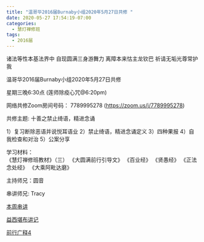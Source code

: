 ```yaml
---
title: "温哥华2016届Burnaby小组2020年5月27日共修 "
date: 2020-05-27 17:54:19-07:00
categories:
  - 慧灯禅修班
tags:
  - 2016届
---
```

诸法等性本基法界中 自现圆满三身游舞力 离障本来怙主龙钦巴 祈请无垢光尊常护我

温哥华2016届Burnaby小组2020年5月27日共修 

星期三晚6:30点 (莲师除疫心咒@6:20pm)

网络共修Zoom房间号码： 7789995278 (<https://zoom.us/j/7789995278>)

共修主题: 十善之禁止绮语，精进念诵

1）复习断除恶语并说悦耳语业
2）禁止绮语，精进念诵定义
3）四种果报
4）自我检查和对治
5）公案分享

学习材料：  
《慧灯禅修班教材》（三） 
《大圆满前行引导文》
《百业经》
《贤愚经》
《正法念处经》
《大乘阿毗达磨》

主持师兄：圆音

串讲师兄: Tracy


[本周串讲](/f/up/十善断恶语_tracy.docx)

[益西堪布讲记](/f/up/因果益西.pdf)

[前行广释4](/f/up/前行广释4.pdf)
